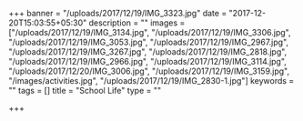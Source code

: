 +++
banner = "/uploads/2017/12/19/IMG_3323.jpg"
date = "2017-12-20T15:03:55+05:30"
description = ""
images = ["/uploads/2017/12/19/IMG_3134.jpg", "/uploads/2017/12/19/IMG_3306.jpg", "/uploads/2017/12/19/IMG_3053.jpg", "/uploads/2017/12/19/IMG_2967.jpg", "/uploads/2017/12/19/IMG_3267.jpg", "/uploads/2017/12/19/IMG_2818.jpg", "/uploads/2017/12/19/IMG_2966.jpg", "/uploads/2017/12/19/IMG_3114.jpg", "/uploads/2017/12/20/IMG_3006.jpg", "/uploads/2017/12/19/IMG_3159.jpg", "/images/activities.jpg", "/uploads/2017/12/19/IMG_2830-1.jpg"]
keywords = ""
tags = []
title = "School Life"
type = ""

+++
